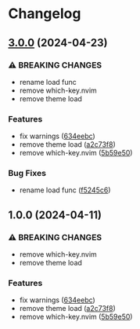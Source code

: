 # Changelog

## [3.0.0](https://github.com/TokyoVim/TokyoVim/compare/v2.0.0...v3.0.0) (2024-04-23)


### ⚠ BREAKING CHANGES

* rename load func
* remove which-key.nvim
* remove theme load

### Features

* fix warnings ([634eebc](https://github.com/TokyoVim/TokyoVim/commit/634eebcc5d97288ce0fa5b5a60c6e91889a0eff7))
* remove theme load ([a2c73f8](https://github.com/TokyoVim/TokyoVim/commit/a2c73f8de8c423e3e0f2e7d16648bfabdcb1f58e))
* remove which-key.nvim ([5b59e50](https://github.com/TokyoVim/TokyoVim/commit/5b59e504fdf88861b8d507dee965296e368bdca6))


### Bug Fixes

* rename load func ([f5245c6](https://github.com/TokyoVim/TokyoVim/commit/f5245c63b733577fbd2abab1eb06ebb658c38948))

## 1.0.0 (2024-04-11)


### ⚠ BREAKING CHANGES

* remove which-key.nvim
* remove theme load

### Features

* fix warnings ([634eebc](https://github.com/TokyoVim/TokyoVim/commit/634eebcc5d97288ce0fa5b5a60c6e91889a0eff7))
* remove theme load ([a2c73f8](https://github.com/TokyoVim/TokyoVim/commit/a2c73f8de8c423e3e0f2e7d16648bfabdcb1f58e))
* remove which-key.nvim ([5b59e50](https://github.com/TokyoVim/TokyoVim/commit/5b59e504fdf88861b8d507dee965296e368bdca6))

